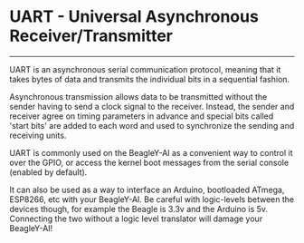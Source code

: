 <!--
---
name: UART
class: interface
type: pinout
description: BeagleY-AI UART pins
url: http://elinux.org/RPi_Serial_Connection
pincount: 18
pin:
  '8':
    name: TXD / Transmit
    direction: output
    active: high
  '10':
    name: RXD / Receive
    direction: input
    active: high
  '36':
    name: CTS / Clear to Send
    direction: both
    active: high
  '11':
    name: RTS / Request to Send
    direction: both
    active: high
  '27':
    name: TXD / Transmit
    direction: output
    active: high
  '28':
    name: RXD / Receive
    direction: input
    active: high
  '3':
    name: CTS / Clear to Send
    direction: both
    active: high
  '5':
    name: RTS / Request to Send
    direction: both
    active: high
  '7':
    name: TXD / Transmit
    direction: output
    active: high
  '29':
    name: RXD / Receive
    direction: input
    active: high
  '31':
    name: CTS / Clear to Send
    direction: both
    active: high
  '26':
    name: RTS / Request to Send
    direction: both
    active: high
  '24':
    name: TXD / Transmit
    direction: output
    active: high
  '21':
    name: RXD / Receive
    direction: input
    active: high
  '19':
    name: CTS / Clear to Send
    direction: both
    active: high
  '23':
    name: RTS / Request to Send
    direction: both
    active: high
  '32':
    name: TXD / Transmit
    direction: output
    active: high
  '33':
    name: RXD / Receive
    direction: input
    active: high
-->
# UART - Universal Asynchronous Receiver/Transmitter
---
UART is an asynchronous serial communication protocol, meaning that it takes bytes of data and transmits the individual bits in a sequential fashion.

Asynchronous transmission allows data to be transmitted without the sender having to send a clock signal to the receiver. Instead, the sender and receiver agree on timing parameters in advance and special bits called 'start bits' are added to each word and used to synchronize the sending and receiving units.

UART is commonly used on the BeagleY-AI as a convenient way to control it over the GPIO, or access the kernel boot messages from the serial console (enabled by default).

It can also be used as a way to interface an Arduino, bootloaded ATmega, ESP8266, etc with your BeagleY-AI. Be careful with logic-levels between the devices though, for example the Beagle is 3.3v and the Arduino is 5v. Connecting the two without a logic level translator will damage your BeagleY-AI!